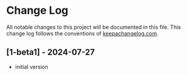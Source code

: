 # Change Log
All notable changes to this project will be documented in this file. This change log follows the conventions of [keepachangelog.com](http://keepachangelog.com/).

## [1-beta1] - 2024-07-27
- initial version
